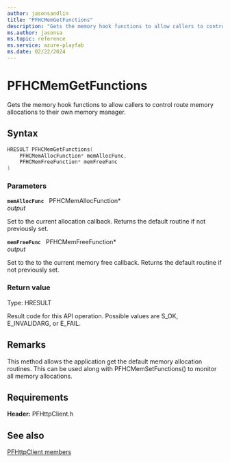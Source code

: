 ```yaml
---
author: jasonsandlin
title: "PFHCMemGetFunctions"
description: "Gets the memory hook functions to allow callers to control route memory allocations to their own memory manager."
ms.author: jasonsa
ms.topic: reference
ms.service: azure-playfab
ms.date: 02/22/2024
---
```


# PFHCMemGetFunctions  

Gets the memory hook functions to allow callers to control route memory allocations to their own memory manager.  

## Syntax  
  
```cpp
HRESULT PFHCMemGetFunctions(  
    PFHCMemAllocFunction* memAllocFunc,  
    PFHCMemFreeFunction* memFreeFunc  
)  
```  
  
### Parameters  
  
**`memAllocFunc`** &nbsp; PFHCMemAllocFunction*  
*output*  
  
Set to the current allocation callback. Returns the default routine if not previously set.  
  
**`memFreeFunc`** &nbsp; PFHCMemFreeFunction*  
*output*  
  
Set to the to the current memory free callback. Returns the default routine if not previously set.  
  
  
### Return value
Type: HRESULT
  
Result code for this API operation. Possible values are S_OK, E_INVALIDARG, or E_FAIL.
  
## Remarks  
  
This method allows the application get the default memory allocation routines. This can be used along with PFHCMemSetFunctions() to monitor all memory allocations.
  
## Requirements  
  
**Header:** PFHttpClient.h
  
## See also  
[PFHttpClient members](../pfhttpclient_members.md)  

  
  
